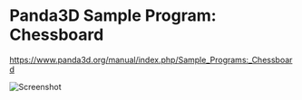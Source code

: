 # Panda3D Sample Program: Chessboard

https://www.panda3d.org/manual/index.php/Sample_Programs:_Chessboard

![Screenshot](https://www.panda3d.org/manual/images/1/1a/Screenshot-Sample-Programs-Chessboard.jpg)
